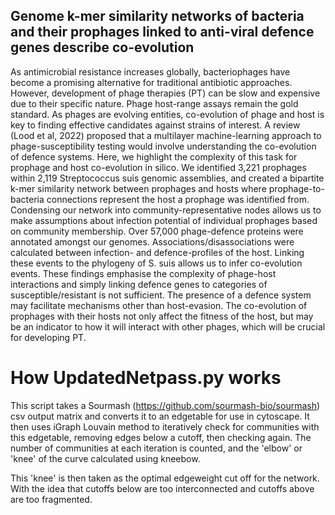 ## Genome k-mer similarity networks of bacteria and their prophages linked to anti-viral defence genes describe co-evolution
 As antimicrobial resistance increases globally, bacteriophages have become a promising alternative for traditional antibiotic approaches. However, development of phage therapies (PT) can be slow and expensive due to their specific nature. Phage host-range assays remain the gold standard.
 As phages are evolving entities, co-evolution of phage and host is key to finding effective candidates against strains of interest. A review (Lood et al, 2022) proposed that a multilayer machine-learning approach to phage-susceptibility testing would involve understanding the co-evolution of defence systems. Here, we highlight the complexity of this task for prophage and host co-evolution in silico. 
We identified 3,221 prophages within 2,119 Streptococcus suis genomic assemblies, and created a bipartite k-mer similarity network between prophages and hosts where prophage-to-bacteria connections represent the host a prophage was identified from. Condensing our network into community-representative nodes allows us to make assumptions about infection potential of individual prophages based on community membership. Over 57,000 phage-defence proteins were annotated amongst our genomes. Associations/disassociations were calculated between infection- and defence-profiles of the host. Linking these events to the phylogeny of S. suis allows us to infer co-evolution events.
 These findings emphasise the complexity of phage-host interactions and simply linking defence genes to categories of susceptible/resistant is not sufficient. The presence of a defence system may facilitate mechanisms other than host-evasion. The co-evolution of prophages with their hosts not only affect the fitness of the host, but may be an indicator to how it will interact with other phages, which will be crucial for developing PT.

# How UpdatedNetpass.py works
This script takes a Sourmash (https://github.com/sourmash-bio/sourmash) csv output matrix and converts it to an edgetable for use in cytoscape. 
It then uses iGraph Louvain method to iteratively check for communities with this edgetable, removing edges below a cutoff, then checking again. 
The number of communities at each iteration is counted, and the 'elbow' or 'knee' of the curve calculated using kneebow. 

This 'knee' is then taken as the optimal edgeweight cut off for the network. With the idea that cutoffs below are too interconnected and cutoffs above are too fragmented.
